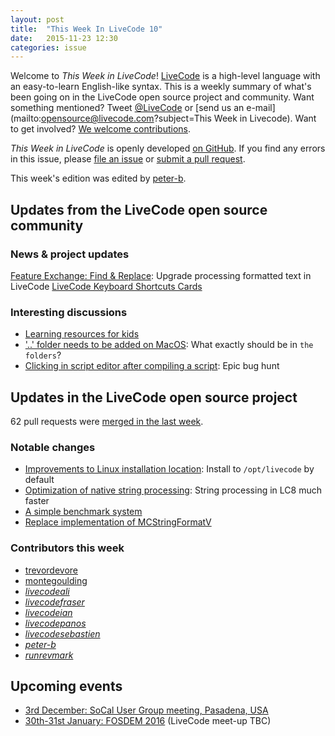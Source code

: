```yaml
---
layout: post
title:  "This Week In LiveCode 10"
date:   2015-11-23 12:30
categories: issue
---
```


Welcome to *This Week in LiveCode*!  [LiveCode](https://livecode.com/) is a high-level language with an easy-to-learn English-like syntax.  This is a weekly summary of what's been going on in the LiveCode open source project and community.  Want something mentioned?  Tweet [@LiveCode](https://twitter.com/LiveCode) or [send us an e-mail](mailto:opensource@livecode.com?subject=This Week in Livecode).  Want to get involved?  [We welcome contributions](https://github.com/livecode/livecode).

*This Week in LiveCode* is openly developed [on GitHub](https://github.com/livecode/this-week-in-livecode).  If you find any errors in this issue, please [file an issue](https://github.com/livecode/this-week-in-livecode/issues) or [submit a pull request](https://github.com/livecode/this-week-in-livecode/pulls).

This week's edition was edited by [peter-b](https://github.com/peter-b).

## Updates from the LiveCode open source community

### News & project updates

[Feature Exchange: Find & Replace](http://livecode.com/project/find-replace/): Upgrade processing formatted text in LiveCode
[LiveCode Keyboard Shortcuts Cards](http://2108.co.uk/freebies/)

### Interesting discussions

* [Learning resources for kids](http://lists.runrev.com/pipermail/use-livecode/2015-November/221358.html)
* ['..' folder needs to be added on MacOS](https://github.com/livecode/livecode/pull/3073): What exactly should be in `the folders`?
* [Clicking in script editor after compiling a script](http://quality.livecode.com/show_bug.cgi?id=16422): Epic bug hunt

## Updates in the LiveCode open source project

62 pull requests were [merged in the last week](https://github.com/search?l=&o=asc&s=created&type=Issues&utf8=%E2%9C%93&q=org%3Alivecode+is%3Apublic+is%3Apr+is%3Amerged+merged%3A2015-11-16..2015-11-22).

### Notable changes

* [Improvements to Linux installation location](https://github.com/livecode/livecode/pull/3249): Install to `/opt/livecode` by default
* [Optimization of native string processing](https://github.com/livecode/livecode/pull/3267): String processing in LC8 much faster
* [A simple benchmark system](https://github.com/livecode/livecode/pull/3304)
* [Replace implementation of MCStringFormatV](https://github.com/livecode/livecode/pull/3295)

### Contributors this week

* [trevordevore](https://github.com/trevordevore)
* [montegoulding](https://github.com/montegoulding)
* *[livecodeali](https://github.com/livecodeali)*
* *[livecodefraser](https://github.com/livecodefraser)*
* *[livecodeian](https://github.com/livecodeian)*
* *[livecodepanos](https://github.com/livecodepanos)*
* *[livecodesebastien](https://github.com/livecodesebastien)*
* *[peter-b](https://github.com/peter-b)*
* *[runrevmark](https://github.com/runrevmark)*

## Upcoming events

* [3rd December: SoCal User Group meeting, Pasadena, USA](http://forums.livecode.com/viewtopic.php?f=50&t=25836)
* [30th-31st January: FOSDEM 2016](https://fosdem.org/2016) (LiveCode meet-up TBC)
